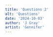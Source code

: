 ```yaml
---
title: 'Questions 2'
alt: 'Questions'
date: '2024-10-03'
author: 'J Gray'
artist: 'Gennifer'
---
```


